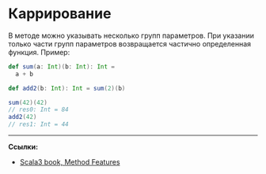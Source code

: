 # Каррирование

В методе можно указывать несколько групп параметров. При указании только части групп параметров возвращается
частично определенная функция. Пример:

```scala
def sum(a: Int)(b: Int): Int =
  a + b

def add2(b: Int): Int = sum(2)(b)

sum(42)(42)
// res0: Int = 84
add2(42)
// res1: Int = 44
```


---

**Ссылки:**

- [Scala3 book, Method Features](https://docs.scala-lang.org/scala3/book/methods-most.html)
